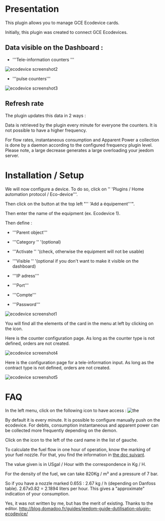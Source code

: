 Presentation
============

This plugin allows you to manage GCE Ecodevice cards.

Initially, this plugin was created to connect GCE Ecodevices.

Data visible on the Dashboard :
-----------------------------------

-   '''Tele-information counters '''

![ecodevice screenshot2](./images/ecodevice_screenshot2.jpg)

-   '''pulse counters'''

![ecodevice screenshot3](./images/ecodevice_screenshot3.jpg)

Refresh rate
-----------------------------

The plugin updates this data in 2 ways :

Data is retrieved by the plugin every minute for everyone
the counters. It is not possible to have a higher frequency.

For flow rates, instantaneous consumption and Apparent Power a
collection is done by a daemon according to the configured frequency
plugin level. Please note, a large decrease generates a large
overloading your jeedom server.

Installation / Setup
========================

We will now configure a device. To do so, click
on '' 'Plugins / Home automation protocol / Eco-device'''.

Then click on the button at the top left "'' 'Add a
équipement'''".

Then enter the name of the equipment (ex. Ecodevice 1).

Then define :

-   '''Parent object'''

-   '''Category '' '(optional)

-   '''Activate '' '(check, otherwise the equipment will not be usable)

-   '''Visible '' '(optional if you don't want to make it visible on
    the dashboard)

-   '''IP adress'''

-   '''Port'''

-   '''Compte'''

-   '''Password'''

![ecodevice screenshot1](./images/ecodevice_screenshot1.jpg)

You will find all the elements of the card in the menu at
left by clicking on the icon.

Here is the counter configuration page. As long as the counter type
is not defined, orders are not created.

![ecodevice screenshot4](./images/ecodevice_screenshot4.jpg)

Here is the configuration page for a tele-information input. As long as the
contract type is not defined, orders are not created.

![ecodevice screenshot5](./images/ecodevice_screenshot5.jpg)

FAQ
===

In the left menu, click on the following icon to have
access : ![the](./images/acces_sous_indicateur.jpg)

By default it is every minute. It is possible to configure
manually push on the ecodevice. For debits, consumption
instantaneous and apparent power can be collected more
frequently depending on the demon.

Click on the icon to the left of the card name in the list of
gauche.

To calculate the fuel flow in one hour of operation,
know the marking of your fuel nozzle. For that, you
find the information in [the doc
suivant](http://fr.cd.danfoss.com/PCMPDF/DKBDPD060A204.pdf).

The value given is in USgal / Hour with the correspondence in Kg / H.

For the density of the fuel, we can take 820Kg / m³ and a pressure of 7
bar.

So if you have a nozzle marked 0.65S : 2.67 kg / h (depending on
Danfoss table). 2.67x0.82 = 2.1894 liters per hour. This gives a
"approximate" indication of your consumption.

Yes, it was not written by me, but has the merit of existing.
Thanks to the editor.
<http://blog.domadoo.fr/guides/jeedom-guide-dutilisation-plugin-ecodevice/>
